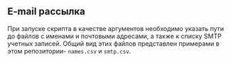 ## E-mail рассылка

При запуске скрипта в качестве аргументов необходимо указать пути до файлов с именами и почтовыми адресами, 
а также к списку SMTP учетных записей. 
Общий вид этих файлов представлен примерами в этом репозитории- `names.csv` и `smtp.csv`.

